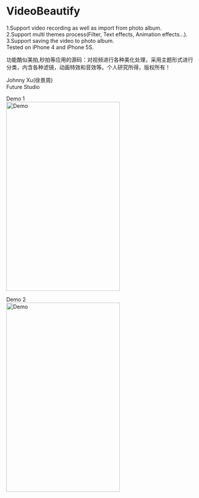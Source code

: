 # VideoBeautify

1.Support video recording as well as import from photo album.  
2.Support multi themes process(Filter, Text effects, Animation effects...).  
3.Support saving the video to photo album.  
Tested on iPhone 4 and iPhone 5S. 

功能酷似美拍,秒拍等应用的源码：对视频进行各种美化处理，采用主题形式进行分类，内含各种滤镜，动画特效和音效等。个人研究所得，版权所有！ 
 
Johnny Xu(徐景周)  
Future Studio

Demo 1    
<img src="https://github.com/xujingzhou/VideoBeautify/blob/master/Resource/Demo/Demo2.gif" width = "300" height = "500" alt="Demo" align=center />

Demo 2   
<img src="https://github.com/xujingzhou/VideoBeautify/blob/master/Resource/Demo/Demo.gif" width = "300" height = "500" alt="Demo" align=center />

